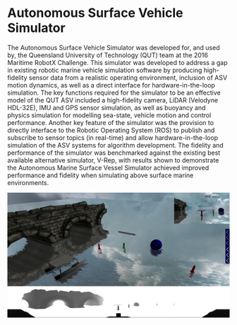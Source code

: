 Autonomous Surface Vehicle Simulator
=========================

The Autonomous Surface Vehicle Simulator was developed for, and used by, the Queensland University of Technology (QUT) team at the 2016 Maritime RobotX Challenge. This simulator was developed to address a gap in existing robotic marine vehicle simulation software by producing high-fidelity sensor data from a realistic operating environment, inclusion of ASV motion dynamics, as well as a direct interface for hardware-in-the-loop simulation. The key functions required for the simulator to be an effective model of the QUT ASV included a high-fidelity camera, LiDAR (Velodyne HDL-32E), IMU and GPS sensor simulation, as well as buoyancy and physics simulation for modelling sea-state, vehicle motion and control performance. Another key feature of the simulator was the provision to directly interface to the Robotic Operating System (ROS) to publish and subscribe to sensor topics (in real-time) and allow hardware-in-the-loop simulation of the ASV systems for algorithm development. The fidelity and performance of the simulator was benchmarked against the existing best available alternative simulator, V-Rep, with results shown to demonstrate the Autonomous Marine Surface Vessel Simulator achieved improved performance and fidelity when simulating above surface marine environments.


![Alt text](BoatVis/res/screenshots/SimulatorDisplayOfComponents.png?raw=true "A display of some simulator features")
